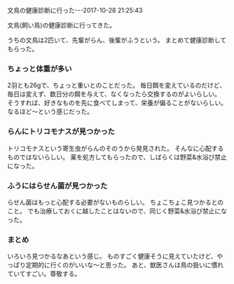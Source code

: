 文鳥の健康診断に行った---2017-10-28 21:25:43

文鳥(飼い鳥)の健康診断に行ってきた。

うちの文鳥は2匹いて、先輩がらん、後輩がふうという。
まとめて健康診断してもらった。

### ちょっと体重が多い

2羽とも26gで、ちょっと重いとのことだった。
毎日餌を変えているのだけど、毎日は変えず、数日分の餌を与えて、なくなったら交換するのがよいらしい。
そうすれば、好きなものを先に食べてしまって、栄養が偏ることがないらしい。
なるほど〜という感じだった。

### らんにトリコモナスが見つかった

トリコモナスという寄生虫がらんのそのうから発見された。
そんなに心配するものではないらしい。
薬を処方してもらったので、しばらくは野菜&水浴び禁止になった。

### ふうにはらせん菌が見つかった

らせん菌はもっと心配する必要がないものらしい。
ちょこちょこ見つかるとのこと。
でも治療しておくに越したことはないので、同じく野菜&水浴び禁止になった。

### まとめ

いろいろ見つかるなあという感じ。
ものすごく健康そうに見えていたけど、やっぱり定期的に行くのがいいな〜と思った。
あと、獣医さんは鳥の扱いに慣れていてすごい。尊敬する。
